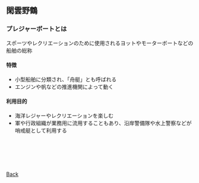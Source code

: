 ## 閑雲野鶴

### プレジャーボートとは

スポーツやレクリエーションのために使用されるヨットやモーターボートなどの船舶の総称

#### 特徴

- 小型船舶に分類され、「舟艇」とも呼ばれる
- エンジンや帆などの推進機関によって動く

#### 利用目的

- 海洋レジャーやレクリエーションを楽しむ
- 軍や行政組織が業務用に流用することもあり、沿岸警備隊や水上警察などが哨戒艇として利用する

<p style="margin-top: 100px;"></p>

[Back](./../../)
